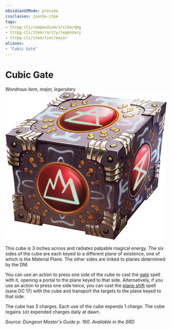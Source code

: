 ```yaml
---
obsidianUIMode: preview
cssclasses: json5e-item
tags:
- ttrpg-cli/compendium/src/5e/dmg
- ttrpg-cli/item/rarity/legendary
- ttrpg-cli/item/tier/major
aliases: 
- "Cubic Gate"
---
```

# Cubic Gate
*Wondrous item, major, legendary*  
![](/CLI/items/img/cubic-gate.webp#right)


This cube is 3 inches across and radiates palpable magical energy. The six sides of the cube are each keyed to a different plane of existence, one of which is the Material Plane. The other sides are linked to planes determined by the DM.

You can use an action to press one side of the cube to cast the [gate](/CLI/spells/gate.md) spell with it, opening a portal to the plane keyed to that side. Alternatively, if you use an action to press one side twice, you can cast the [plane shift](/CLI/spells/plane-shift.md) spell (save DC 17) with the cube and transport the targets to the plane keyed to that side.

The cube has 3 charges. Each use of the cube expends 1 charge. The cube regains `1d3` expended charges daily at dawn.

*Source: Dungeon Master's Guide p. 160. Available in the <span title='Systems Reference Document (5.1)'>SRD</span>*